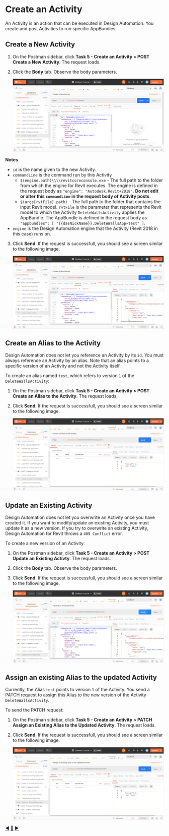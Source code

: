 # Create an Activity

An Activity is an action that can be executed in Design Automation. You create and post Activities to run specific AppBundles.

## Create a New Activity

1. On the Postman sidebar, click **Task 5 - Create an Activity > POST Create a New Activity**. The request loads.

2. Click the **Body** tab. Observe the body parameters.

    ![Body tab of Create Activity](../images/task5-create_activity.png "Body tab of Create Activity")

**Notes**
 - `id` is the name given to the new Activity. 
 - `commandLine` is the command run by this Activity
    - `$(engine.path)\\\\revitcoreconsole.exe` - The full path to the  folder from which the engine for Revit executes.  The engine is defined in the request body as `"engine": "Autodesk.Revit+2018"`. **Do not edit or alter this `commandLine` in the request body of Activity posts.**  
    - `$(args[rvtFile].path)` - The full path to the folder that contains the input Revit model. `rvtFile` is the parameter that represents the Revit model to which the Activity `DeleteWallsActivity` applies the AppBundle. The AppBundle is defined in the request body as `"appbundles": [ "{{dasNickName}}.DeleteWallsApp+test" ]`. 
 - `engine` is the Design Automation engine that the Activity (Revit 2018 in this case) runs on.

3. Click **Send**. If the request is successfull, you should see a screen similar to the following image.

    ![Successful creation of an Activity](../images/task5-activity_create_success.png "Successful creation of an Activity")

## Create an Alias to the Activity

Design Automation does not let you reference an Activity by its `id`. You must always reference an Activity by an alias.  Note that an alias points to a specific version of an Activity and not the Activity itself.

To create an alias named `test`, which refers to version `1` of the `DeleteWallsActivity`:

1. On the Postman sidebar, click **Task 5 - Create an Activity > POST Create an Alias to the Activity**. The request loads.

2. Click **Send**. If the request is successfull, you should see a screen similar to the following image.

    ![Successfull creation of Alias](../images/task5-activity_alias_create_success.png "Successfull creation of Alias")

## Update an Existing Activity

Design Automation does not let you overwrite an Activity once you have created it. If you want to modify/update an existing Activity,
you must update it as a new version. If you try to overwrite an existing Activity, Design Automation for Revit throws a `409 Conflict` error.

To create a new version of an Activity:

1. On the Postman sidebar, click **Task 5 - Create an Activity > POST Update an Existing Activty**. The request loads.

2. Click the **Body** tab. Observe the body parameters.

3. Click **Send**. If the request is successfull, you should see a screen similar to the following image.

    ![Successfull update of an existing activity](../images/task5-sucessful_update_of_activity.png "Successfull update of an existing activity")

## Assign an existing Alias to the updated Activity

Currently, the Alias `test` points to version `1` of the Activity. You send a PATCH request to assign this Alias to the new version of the Activity `DeleteWallsActivity`.

To send the PATCH request:

1. On the Postman sidebar, click **Task 5 - Create an Activity > PATCH Assign an Existing Alias to the Updated Activity**. The request loads.

2. Click **Send**. If the request is successfull, you should see a screen similar to the following image.

    ![Successfull update of Alias](../images/task5-sucessful_update_of_alias.png "Successfull update of Alias")


[:arrow_backward:](task-4.md)  [:arrow_up_small:](../readme.md)  [:arrow_forward:](task-6.md)